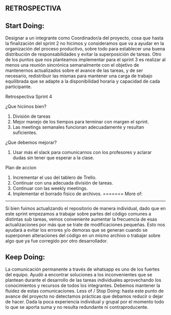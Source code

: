 **RETROSPECTIVA**
-----------------

Start Doing: 
-----------
Designar a un integrante como Coordinador/a del proyecto, cosa que hasta la finalización del sprint 2 no hicimos y consideramos que va a ayudar en la organización del proceso productivo, sobre todo para establecer una buena distribución de responsabilidades y evitar la superposición de tareas.
Otro de los puntos que nos planteamos implementar para el sprint 3 es realizar al menos una reunión sincrónica semanalmente con el objetivo de mantenernos actualizados sobre el avance de las tareas, y de ser necesario, redistribuir las mismas para mantener una carga de trabajo equilibrada que se adapte a la disponibilidad horaria y capacidad de cada participante.


Retrospectiva Sprint 4

¿Que hicimos bien?
1. División de tareas
2. Mejor manejo de los tiempos para terminar con margen el sprint.
3. Las meetings semanales funcionan adecuadamente y resultan suficientes.

¿Que debemos mejorar?
1. Usar más el slack para comunicarnos con los profesores y aclarar dudas sin tener que esperar a la clase.

Plan de accion
1. Incrementar el uso del tablero de Trello.
2. Continuar con una adecuada división de tareas.
3. Continuar con las weekly meetings.
4. Implementar el borrado fisico de archivos.
=======
More of: 
-------
Si bien fuimos actualizando el repositorio de manera individual, dado que en este sprint empezamos a trabajar sobre partes del código comunes a distintas sub tareas, vemos conveniente aumentar la frecuencia de esas actualizaciones por más que se trate de modificaciones pequeñas. Esto nos ayudará a evitar los errores y/o demoras que se generan cuando se superponen alteraciones del código en un mismo archivo o trabajar sobre algo que ya fue corregido por otro desarrollador.

Keep Doing: 
----------
La comunicación permanente a través de whatsapp es uno de los fuertes del equipo. Ayudó a encontrar soluciones a los inconvenientes que se plantean durante el desarrollo de las tareas individuales aprovechando los conocimientos y recursos de todos los integrantes. Debemos mantener la fluidez de estas comunicaciones.
Less of / Stop Doing: hasta este punto de avance del proyecto no detectamos prácticas que debamos reducir o dejar de hacer. Dada la poca experiencia individual y grupal por el momento todo lo que se aporta suma y no resulta redundante ni contraproducente.


